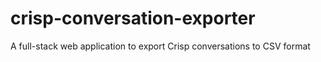 # crisp-conversation-exporter
A full-stack web application to export Crisp conversations to CSV format
